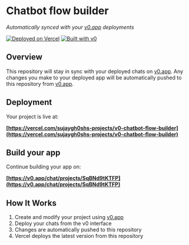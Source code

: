 # Chatbot flow builder

*Automatically synced with your [v0.app](https://v0.app) deployments*

[![Deployed on Vercel](https://img.shields.io/badge/Deployed%20on-Vercel-black?style=for-the-badge&logo=vercel)](https://vercel.com/sujaygh0shs-projects/v0-chatbot-flow-builder)
[![Built with v0](https://img.shields.io/badge/Built%20with-v0.app-black?style=for-the-badge)](https://v0.app/chat/projects/SqBNd9tKTFP)

## Overview

This repository will stay in sync with your deployed chats on [v0.app](https://v0.app).
Any changes you make to your deployed app will be automatically pushed to this repository from [v0.app](https://v0.app).

## Deployment

Your project is live at:

**[https://vercel.com/sujaygh0shs-projects/v0-chatbot-flow-builder](https://vercel.com/sujaygh0shs-projects/v0-chatbot-flow-builder)**

## Build your app

Continue building your app on:

**[https://v0.app/chat/projects/SqBNd9tKTFP](https://v0.app/chat/projects/SqBNd9tKTFP)**

## How It Works

1. Create and modify your project using [v0.app](https://v0.app)
2. Deploy your chats from the v0 interface
3. Changes are automatically pushed to this repository
4. Vercel deploys the latest version from this repository
